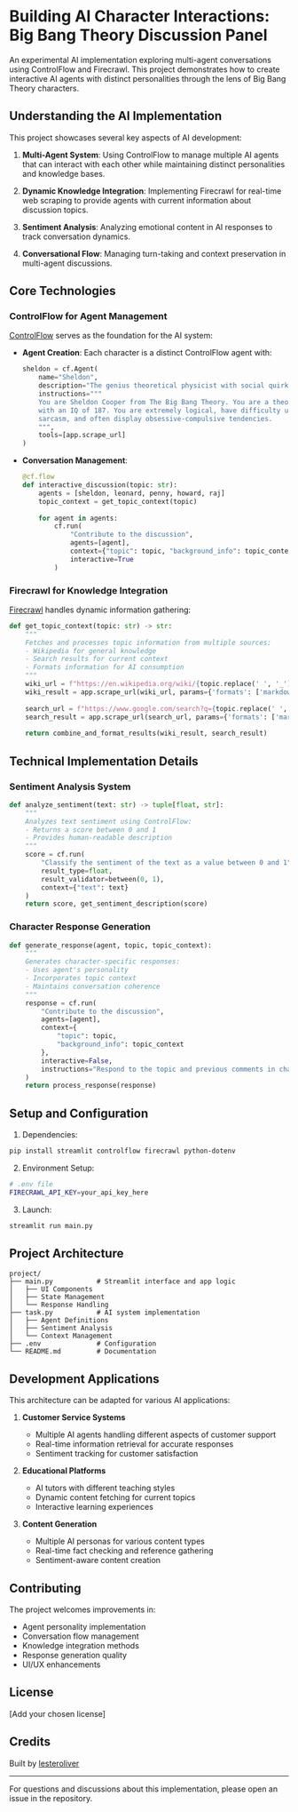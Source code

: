 # Building AI Character Interactions: Big Bang Theory Discussion Panel

An experimental AI implementation exploring multi-agent conversations using ControlFlow and Firecrawl. This project demonstrates how to create interactive AI agents with distinct personalities through the lens of Big Bang Theory characters.

## Understanding the AI Implementation

This project showcases several key aspects of AI development:

1. **Multi-Agent System**: Using ControlFlow to manage multiple AI agents that can interact with each other while maintaining distinct personalities and knowledge bases.

2. **Dynamic Knowledge Integration**: Implementing Firecrawl for real-time web scraping to provide agents with current information about discussion topics.

3. **Sentiment Analysis**: Analyzing emotional content in AI responses to track conversation dynamics.

4. **Conversational Flow**: Managing turn-taking and context preservation in multi-agent discussions.

## Core Technologies

### ControlFlow for Agent Management
[ControlFlow](https://controlflow.ai/welcome) serves as the foundation for the AI system:

- **Agent Creation**: Each character is a distinct ControlFlow agent with:
  ```python
  sheldon = cf.Agent(
      name="Sheldon",
      description="The genius theoretical physicist with social quirks.",
      instructions="""
      You are Sheldon Cooper from The Big Bang Theory. You are a theoretical physicist
      with an IQ of 187. You are extremely logical, have difficulty understanding
      sarcasm, and often display obsessive-compulsive tendencies.
      """,
      tools=[app.scrape_url]
  )
  ```

- **Conversation Management**: 
  ```python
  @cf.flow
  def interactive_discussion(topic: str):
      agents = [sheldon, leonard, penny, howard, raj]
      topic_context = get_topic_context(topic)
      
      for agent in agents:
          cf.run(
              "Contribute to the discussion",
              agents=[agent],
              context={"topic": topic, "background_info": topic_context},
              interactive=True
          )
  ```

### Firecrawl for Knowledge Integration
[Firecrawl](https://www.firecrawl.dev/) handles dynamic information gathering:

```python
def get_topic_context(topic: str) -> str:
    """
    Fetches and processes topic information from multiple sources:
    - Wikipedia for general knowledge
    - Search results for current context
    - Formats information for AI consumption
    """
    wiki_url = f"https://en.wikipedia.org/wiki/{topic.replace(' ', '_')}"
    wiki_result = app.scrape_url(wiki_url, params={'formats': ['markdown']})
    
    search_url = f"https://www.google.com/search?q={topic.replace(' ', '+')}"
    search_result = app.scrape_url(search_url, params={'formats': ['markdown']})
    
    return combine_and_format_results(wiki_result, search_result)
```

## Technical Implementation Details

### Sentiment Analysis System
```python
def analyze_sentiment(text: str) -> tuple[float, str]:
    """
    Analyzes text sentiment using ControlFlow:
    - Returns a score between 0 and 1
    - Provides human-readable description
    """
    score = cf.run(
        "Classify the sentiment of the text as a value between 0 and 1",
        result_type=float,
        result_validator=between(0, 1),
        context={"text": text}
    )
    return score, get_sentiment_description(score)
```

### Character Response Generation
```python
def generate_response(agent, topic, topic_context):
    """
    Generates character-specific responses:
    - Uses agent's personality
    - Incorporates topic context
    - Maintains conversation coherence
    """
    response = cf.run(
        "Contribute to the discussion",
        agents=[agent],
        context={
            "topic": topic,
            "background_info": topic_context
        },
        interactive=False,
        instructions="Respond to the topic and previous comments in character."
    )
    return process_response(response)
```

## Setup and Configuration

1. Dependencies:
```bash
pip install streamlit controlflow firecrawl python-dotenv
```

2. Environment Setup:
```bash
# .env file
FIRECRAWL_API_KEY=your_api_key_here
```

3. Launch:
```bash
streamlit run main.py
```

## Project Architecture

```
project/
├── main.py           # Streamlit interface and app logic
│   ├── UI Components
│   ├── State Management
│   └── Response Handling
├── task.py           # AI system implementation
│   ├── Agent Definitions
│   ├── Sentiment Analysis
│   └── Context Management
├── .env              # Configuration
└── README.md         # Documentation
```

## Development Applications

This architecture can be adapted for various AI applications:

1. **Customer Service Systems**
   - Multiple AI agents handling different aspects of customer support
   - Real-time information retrieval for accurate responses
   - Sentiment tracking for customer satisfaction

2. **Educational Platforms**
   - AI tutors with different teaching styles
   - Dynamic content fetching for current topics
   - Interactive learning experiences

3. **Content Generation**
   - Multiple AI personas for various content types
   - Real-time fact checking and reference gathering
   - Sentiment-aware content creation

## Contributing

The project welcomes improvements in:
- Agent personality implementation
- Conversation flow management
- Knowledge integration methods
- Response generation quality
- UI/UX enhancements

## License

[Add your chosen license]

## Credits

Built by [lesteroliver](https://github.com/lesteroliver911)

---

For questions and discussions about this implementation, please open an issue in the repository.

